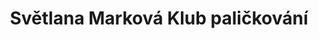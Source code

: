 ---
id: acd290c7-75a9-4f61-8e38-225ff2ffe03a
title: Světlana Marková Klub paličkování
price: 12000
year: 2014
description: Projekt podporuje uchovávání tradice paličkování, která díky Klubu paličkování vedeným Světlanou Markovou, nachází pokračovatelky i v mladé generaci. Vedle samotných pravidelných dílen klub pořádá každoročně také výstavy či víkendové workshopy pro veřejnost.
kouskovani: false
locationName: undefined
position:
  lng: 17.9069223272338
  lat: 49.716860958042396
---